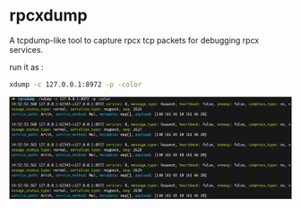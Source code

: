 # rpcxdump

A tcpdump-like tool to capture rpcx tcp packets for debugging rpcx services.


run it as :

```sh
xdump -c 127.0.0.1:8972 -p -color
```

![](snapshoot.png)